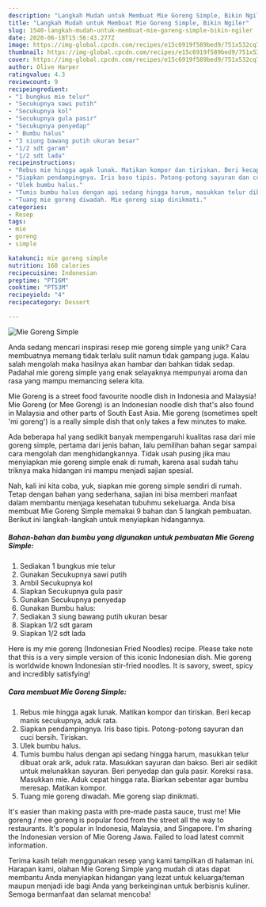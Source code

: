 ```yaml
---
description: "Langkah Mudah untuk Membuat Mie Goreng Simple, Bikin Ngiler"
title: "Langkah Mudah untuk Membuat Mie Goreng Simple, Bikin Ngiler"
slug: 1540-langkah-mudah-untuk-membuat-mie-goreng-simple-bikin-ngiler
date: 2020-06-18T15:56:43.277Z
image: https://img-global.cpcdn.com/recipes/e15c6919f589bed9/751x532cq70/mie-goreng-simple-foto-resep-utama.jpg
thumbnail: https://img-global.cpcdn.com/recipes/e15c6919f589bed9/751x532cq70/mie-goreng-simple-foto-resep-utama.jpg
cover: https://img-global.cpcdn.com/recipes/e15c6919f589bed9/751x532cq70/mie-goreng-simple-foto-resep-utama.jpg
author: Olive Harper
ratingvalue: 4.3
reviewcount: 9
recipeingredient:
- "1 bungkus mie telur"
- "Secukupnya sawi putih"
- "Secukupnya kol"
- "Secukupnya gula pasir"
- "Secukupnya penyedap"
- " Bumbu halus"
- "3 siung bawang putih ukuran besar"
- "1/2 sdt garam"
- "1/2 sdt lada"
recipeinstructions:
- "Rebus mie hingga agak lunak. Matikan kompor dan tiriskan. Beri kecap manis secukupnya, aduk rata."
- "Siapkan pendampingnya. Iris baso tipis. Potong-potong sayuran dan cuci bersih. Tiriskan."
- "Ulek bumbu halus."
- "Tumis bumbu halus dengan api sedang hingga harum, masukkan telur dibuat orak arik, aduk rata. Masukkan sayuran dan bakso. Beri air sedikit untuk melunakkan sayuran. Beri penyedap dan gula pasir. Koreksi rasa. Masukkan mie. Aduk cepat hingga rata. Biarkan sebentar agar bumbu meresap. Matikan kompor."
- "Tuang mie goreng diwadah. Mie goreng siap dinikmati."
categories:
- Resep
tags:
- mie
- goreng
- simple

katakunci: mie goreng simple 
nutrition: 168 calories
recipecuisine: Indonesian
preptime: "PT16M"
cooktime: "PT53M"
recipeyield: "4"
recipecategory: Dessert

---
```



![Mie Goreng Simple](https://img-global.cpcdn.com/recipes/e15c6919f589bed9/751x532cq70/mie-goreng-simple-foto-resep-utama.jpg)

Anda sedang mencari inspirasi resep mie goreng simple yang unik? Cara membuatnya memang tidak terlalu sulit namun tidak gampang juga. Kalau salah mengolah maka hasilnya akan hambar dan bahkan tidak sedap. Padahal mie goreng simple yang enak selayaknya mempunyai aroma dan rasa yang mampu memancing selera kita.

Mie Goreng is a street food favourite noodle dish in Indonesia and Malaysia! Mie Goreng (or Mee Goreng) is an Indonesian noodle dish that&#39;s also found in Malaysia and other parts of South East Asia. Mie goreng (sometimes spelt &#39;mi goreng&#39;) is a really simple dish that only takes a few minutes to make.

Ada beberapa hal yang sedikit banyak mempengaruhi kualitas rasa dari mie goreng simple, pertama dari jenis bahan, lalu pemilihan bahan segar sampai cara mengolah dan menghidangkannya. Tidak usah pusing jika mau menyiapkan mie goreng simple enak di rumah, karena asal sudah tahu triknya maka hidangan ini mampu menjadi sajian spesial.


Nah, kali ini kita coba, yuk, siapkan mie goreng simple sendiri di rumah. Tetap dengan bahan yang sederhana, sajian ini bisa memberi manfaat dalam membantu menjaga kesehatan tubuhmu sekeluarga. Anda bisa membuat Mie Goreng Simple memakai 9 bahan dan 5 langkah pembuatan. Berikut ini langkah-langkah untuk menyiapkan hidangannya.

<!--inarticleads1-->

##### Bahan-bahan dan bumbu yang digunakan untuk pembuatan Mie Goreng Simple:

1. Sediakan 1 bungkus mie telur
1. Gunakan Secukupnya sawi putih
1. Ambil Secukupnya kol
1. Siapkan Secukupnya gula pasir
1. Gunakan Secukupnya penyedap
1. Gunakan  Bumbu halus:
1. Sediakan 3 siung bawang putih ukuran besar
1. Siapkan 1/2 sdt garam
1. Siapkan 1/2 sdt lada


Here is my mie goreng (Indonesian Fried Noodles) recipe. Please take note that this is a very simple version of this iconic Indonesian dish. Mie goreng is worldwide known Indonesian stir-fried noodles. It is savory, sweet, spicy and incredibly satisfying! 

<!--inarticleads2-->

##### Cara membuat Mie Goreng Simple:

1. Rebus mie hingga agak lunak. Matikan kompor dan tiriskan. Beri kecap manis secukupnya, aduk rata.
1. Siapkan pendampingnya. Iris baso tipis. Potong-potong sayuran dan cuci bersih. Tiriskan.
1. Ulek bumbu halus.
1. Tumis bumbu halus dengan api sedang hingga harum, masukkan telur dibuat orak arik, aduk rata. Masukkan sayuran dan bakso. Beri air sedikit untuk melunakkan sayuran. Beri penyedap dan gula pasir. Koreksi rasa. Masukkan mie. Aduk cepat hingga rata. Biarkan sebentar agar bumbu meresap. Matikan kompor.
1. Tuang mie goreng diwadah. Mie goreng siap dinikmati.


It&#39;s easier than making pasta with pre-made pasta sauce, trust me! Mie goreng / mee goreng is popular food from the street all the way to restaurants. It&#39;s popular in Indonesia, Malaysia, and Singapore. I&#39;m sharing the Indonesian version of Mie Goreng Jawa. Failed to load latest commit information. 

Terima kasih telah menggunakan resep yang kami tampilkan di halaman ini. Harapan kami, olahan Mie Goreng Simple yang mudah di atas dapat membantu Anda menyiapkan hidangan yang lezat untuk keluarga/teman maupun menjadi ide bagi Anda yang berkeinginan untuk berbisnis kuliner. Semoga bermanfaat dan selamat mencoba!
